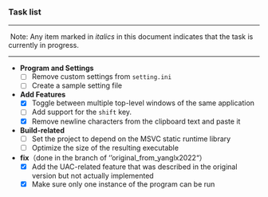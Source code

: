 ### Task list

---

​	Note: Any item marked in *italics* in this document indicates that the task is currently in progress.

---

- **Program and Settings**
    - [ ] Remove custom settings from `setting.ini`
    - [ ] Create a sample setting file
- **Add Features**
    - [x] Toggle between multiple top-level windows of the same application
    - [ ] Add support for the `shift` key.
    - [x] Remove newline characters from the clipboard text and paste it
- **Build-related**
    - [ ] Set the project to depend on the MSVC static runtime library
    - [ ] Optimize the size of the resulting executable
- **fix**（done in the branch of ‘’original_from_yanglx2022“）
    - [x] Add the UAC-related feature that was described in the original version but not actually implemented
    - [x] Make sure only one instance of the program can be run 
